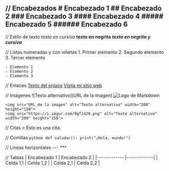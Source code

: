 // Encabezados
	# Encabezado 1
	## Encabezado 2
	### Encabezado 3
	#### Encabezado 4
	##### Encabezado 5
	###### Encabezado 6
---

// Estilo de texto
	_texto en cursiva_
	**texto en negrita**
	***texto en negrita y cursiva***


// Listas numeradas y con viñetas
	1. Primer elemento
	2. Segundo elemento
	3. Tercer elemento
	
	- Elemento 1
	- Elemento 2
	- Elemento 3


// Enlaces
	[Texto del enlace](URL)
	[Visita mi sitio web](https://www.ejemplo.com)


// Imágenes
	![Texto alternativo](URL de la imagen)
	![Logo de Markdown](https://i.imgur.com/9gf1420.png)

	<img src="URL de la imagen" alt="Texto alternativo" width="200" height="150">
	<img src="https://i.imgur.com/9gf1420.png" alt="Texto alternativo" width="200" height="150">


// Citas
	> Esto es una cita.


// Comillas
	```python
	def saludar():
	print("¡Hola, mundo!")
	```


// Lineas horizontales
	---
	***


// Tablas
	| Encabezado 1 | Encabezado 2 |
	|------------- |-------------|
	| Celda 1,1    | Celda 1,2    |
	| Celda 2,1    | Celda 2,2    |

